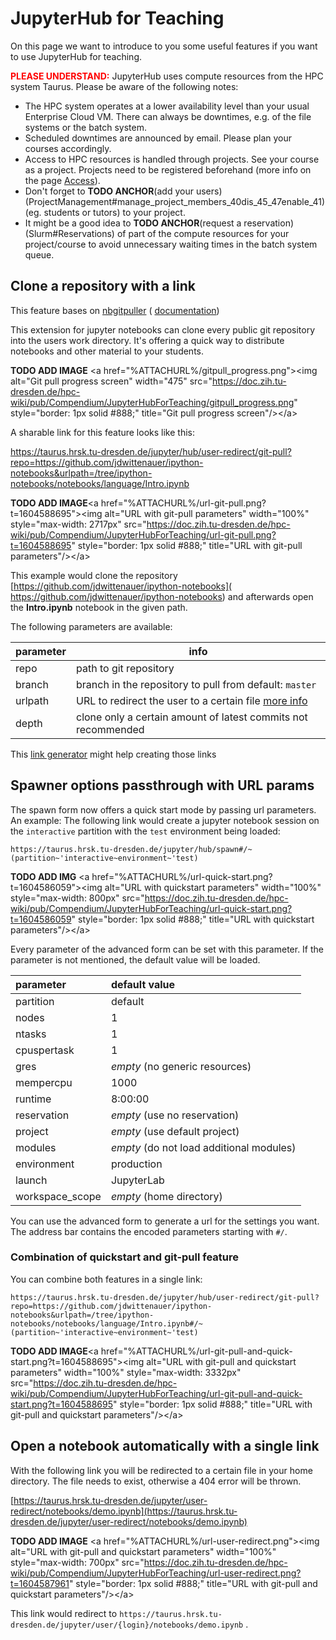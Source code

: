 # JupyterHub for Teaching

On this page we want to introduce to you some useful features if you
want to use JupyterHub for teaching.

<span style="color:red">**PLEASE UNDERSTAND:** </span> JupyterHub uses compute resources
from the HPC system Taurus. Please be aware of the following notes:

- The HPC system operates at a lower availability level than your
usual Enterprise Cloud VM. There can always be downtimes, e.g. of
the file systems or the batch system.
- Scheduled downtimes are announced by email. Please plan your courses
accordingly.
- Access to HPC resources is handled through projects. See your course
as a project. Projects need to be registered beforehand (more info
on the page [Access](./../application/overview.md)).
- Don't forget to **TODO ANCHOR**(add your
users)(ProjectManagement#manage_project_members_40dis_45_47enable_41)
(eg. students or tutors) to your project.
- It might be a good idea to **TODO ANCHOR**(request a
    reservation)(Slurm#Reservations) of part of the compute resources
    for your project/course to avoid unnecessary waiting times in the
    batch system queue.

## Clone a repository with a link

This feature bases on
[nbgitpuller](https://github.com/jupyterhub/nbgitpuller) (
[documentation](https://jupyterhub.github.io/nbgitpuller/))

This extension for jupyter notebooks can clone every public git
repository into the users work directory. It's offering a quick way to
distribute notebooks and other material to your students.

**TODO ADD IMAGE** \<a href="%ATTACHURL%/gitpull_progress.png">\<img alt="Git pull progress
screen" width="475"
src="<https://doc.zih.tu-dresden.de/hpc-wiki/pub/Compendium/JupyterHubForTeaching/gitpull_progress.png>"
style="border: 1px solid #888;" title="Git pull progress screen"/>\</a>

A sharable link for this feature looks like this:

<https://taurus.hrsk.tu-dresden.de/jupyter/hub/user-redirect/git-pull?repo=https://github.com/jdwittenauer/ipython-notebooks&urlpath=/tree/ipython-notebooks/notebooks/language/Intro.ipynb>

**TODO ADD IMAGE**\<a href="%ATTACHURL%/url-git-pull.png?t=1604588695">\<img alt="URL with
git-pull parameters" width="100%" style="max-width: 2717px"
src="<https://doc.zih.tu-dresden.de/hpc-wiki/pub/Compendium/JupyterHubForTeaching/url-git-pull.png?t=1604588695>"
style="border: 1px solid #888;" title="URL with git-pull
parameters"/>\</a>

This example would clone the repository
[https://github.com/jdwittenauer/ipython-notebooks](
    https://github.com/jdwittenauer/ipython-notebooks)
and afterwards open the **Intro.ipynb** notebook in the given path.

The following parameters are available:

|parameter | info |
|---|---|
|repo|path to git repository|
|branch|branch in the repository to pull from default: `master`|
|urlpath|URL to redirect the user to a certain file [more info](https://jupyterhub.github.io/nbgitpuller/topic/url-options.html#urlpath)|
|depth|clone only a certain amount of latest commits not recommended|

This [link
generator](https://jupyterhub.github.io/nbgitpuller/link?hub=https://taurus.hrsk.tu-dresden.de/jupyter/)
might help creating those links

## Spawner options passthrough with URL params

The spawn form now offers a quick start mode by passing url
parameters.
An example: The following link would create a jupyter notebook session
on the `interactive` partition with the `test` environment being loaded:

```
https://taurus.hrsk.tu-dresden.de/jupyter/hub/spawn#/~(partition~'interactive~environment~'test)
```

**TODO ADD IMG** \<a href="%ATTACHURL%/url-quick-start.png?t=1604586059">\<img alt="URL
with quickstart parameters" width="100%" style="max-width: 800px"
src="<https://doc.zih.tu-dresden.de/hpc-wiki/pub/Compendium/JupyterHubForTeaching/url-quick-start.png?t=1604586059>"
style="border: 1px solid #888;" title="URL with quickstart
parameters"/>\</a>

Every parameter of the advanced form can
be set with this parameter. If the parameter is not mentioned, the
default value will be loaded.

| parameter       | default value                            |
|:----------------|:-----------------------------------------|
| partition       | default                                  |
| nodes           | 1                                        |
| ntasks          | 1                                        |
| cpuspertask     | 1                                        |
| gres            | *empty* (no generic resources)           |
| mempercpu       | 1000                                     |
| runtime         | 8:00:00                                  |
| reservation     | *empty* (use no reservation)             |
| project         | *empty* (use default project)            |
| modules         | *empty* (do not load additional modules) |
| environment     | production                               |
| launch          | JupyterLab                               |
| workspace_scope | *empty* (home directory)                 |

You can use the advanced form to generate a url for the settings you
want. The address bar contains the encoded parameters starting with
`#/`.

### Combination of quickstart and git-pull feature

You can combine both features in a single link:

```
https://taurus.hrsk.tu-dresden.de/jupyter/hub/user-redirect/git-pull?repo=https://github.com/jdwittenauer/ipython-notebooks&urlpath=/tree/ipython-notebooks/notebooks/language/Intro.ipynb#/~(partition~'interactive~environment~'test)
```

**TODO ADD IMAGE**\<a
href="%ATTACHURL%/url-git-pull-and-quick-start.png?t=1604588695">\<img
alt="URL with git-pull and quickstart parameters" width="100%"
style="max-width: 3332px"
src="<https://doc.zih.tu-dresden.de/hpc-wiki/pub/Compendium/JupyterHubForTeaching/url-git-pull-and-quick-start.png?t=1604588695>"
style="border: 1px solid #888;" title="URL with git-pull and quickstart
parameters"/>\</a>

## Open a notebook automatically with a single link

With the following link you will be redirected to a certain file in your
home directory. The file needs to exist, otherwise a 404 error will be
thrown.

[https://taurus.hrsk.tu-dresden.de/jupyter/user-redirect/notebooks/demo.ipynb](https://taurus.hrsk.tu-dresden.de/jupyter/user-redirect/notebooks/demo.ipynb)

**TODO ADD IMAGE** \<a href="%ATTACHURL%/url-user-redirect.png">\<img alt="URL with
git-pull and quickstart parameters" width="100%" style="max-width:
700px"
src="<https://doc.zih.tu-dresden.de/hpc-wiki/pub/Compendium/JupyterHubForTeaching/url-user-redirect.png?t=1604587961>"
style="border: 1px solid #888;" title="URL with git-pull and quickstart
parameters"/>\</a>

This link would redirect to
`https://taurus.hrsk.tu-dresden.de/jupyter/user/{login}/notebooks/demo.ipynb` .
